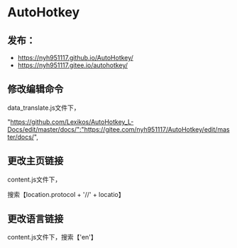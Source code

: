 # AutoHotkey

## 发布：

* https://nyh951117.github.io/AutoHotkey/
* https://nyh951117.gitee.io/autohotkey/


## 修改编辑命令

data_translate.js文件下，

"https://github.com/Lexikos/AutoHotkey_L-Docs/edit/master/docs/":"https://gitee.com/nyh951117/AutoHotkey/edit/master/docs/",

## 更改主页链接

content.js文件下，

搜索【location.protocol + '//' + locatio】

## 更改语言链接

content.js文件下，搜索【'en'】
